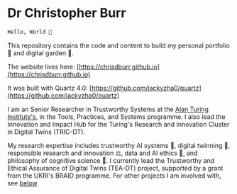 # Dr Christopher Burr

``` bash
Hello, World 👋
```

This repository contains the code and content to build my personal portfolio 👤 and digital garden 🌱. 

The website lives here: [https://chrisdburr.github.io](https://chrisdburr.github.io)

It was built with Quartz 4.0: [https://github.com/jackyzha0/quartz](https://github.com/jackyzha0/quartz)

I am an Senior Researcher in Trustworthy Systems at the [Alan Turing Institute's](https://www.turing.ac.uk/people/researchers/christopher-burr), in the Tools, Practices, and Systems programme. I also lead the Innovation and Impact Hub for the Turing's Research and Innovation Cluster in Digital Twins (TRIC-DT).

My research expertise includes trustworthy AI systems 🤝, digital twinning 🔁, responsible research and innovation ⚖️, data and AI ethics 🤖, and philosophy of cognitive science 🧠. I currently lead the Trustworthy and Ethical Assurance of Digital Twins (TEA-DT) project, supported by a grant from the UKRI's BRAID programme. For other projects I am involved with, see [below](#current-projects)